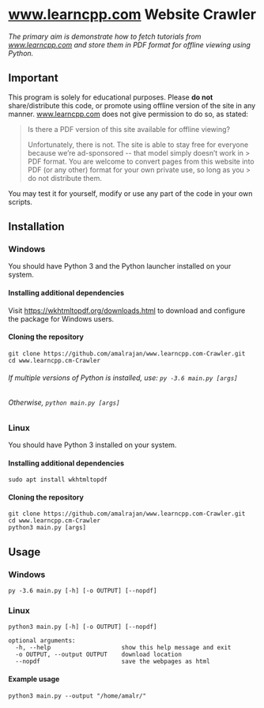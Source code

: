 # www.learncpp.com Website Crawler

_The primary aim is demonstrate how to fetch tutorials from www.learncpp.com and store them in PDF format for offline viewing using Python._

## Important

This program is solely for educational purposes. Please **do not** share/distribute this code, or promote using offline version of the site in any manner. www.learncpp.com does not give permission to do so, as stated:

> Is there a PDF version of this site available for offline viewing?
>
> Unfortunately, there is not. The site is able to stay free for everyone because we’re ad-sponsored -- that model simply doesn’t work in > PDF format. You are welcome to convert pages from this website into PDF (or any other) format for your own private use, so long as you > do not distribute them.

You may test it for yourself, modify or use any part of the code in your own scripts.

## Installation 

### Windows

You should have Python 3 and the Python launcher installed on your system. 

#### Installing additional dependencies

Visit https://wkhtmltopdf.org/downloads.html to download and configure the package for Windows users.

#### Cloning the repository
```
git clone https://github.com/amalrajan/www.learncpp.com-Crawler.git
cd www.learncpp.cm-Crawler
```
###### If multiple versions of Python is installed, use: `py -3.6 main.py [args]`
###### Otherwise, `python main.py [args]`

### Linux

You should have Python 3 installed on your system.

#### Installing additional dependencies

```
sudo apt install wkhtmltopdf
```

#### Cloning the repository

```
git clone https://github.com/amalrajan/www.learncpp.com-Crawler.git
cd www.learncpp.cm-Crawler
python3 main.py [args]
```

## Usage

### Windows

```
py -3.6 main.py [-h] [-o OUTPUT] [--nopdf]
```

### Linux

```
python3 main.py [-h] [-o OUTPUT] [--nopdf]
```

```
optional arguments:
  -h, --help                    show this help message and exit
  -o OUTPUT, --output OUTPUT    download location
  --nopdf                       save the webpages as html
 ```
 
 #### Example usage
 
 ```
python3 main.py --output "/home/amalr/"
```
